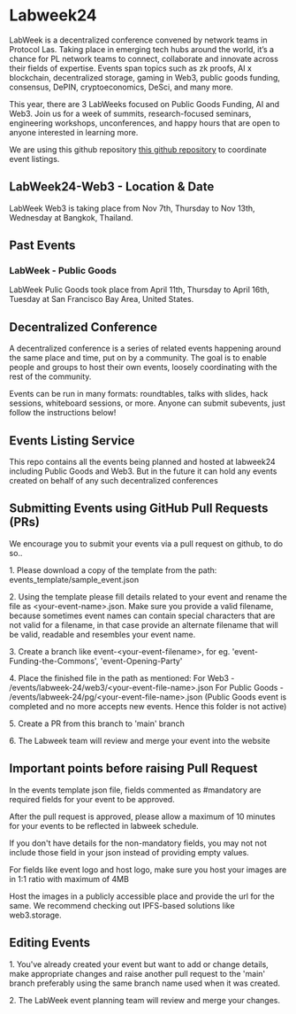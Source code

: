 # Labweek24

LabWeek is a decentralized conference convened by network teams in Protocol Las. Taking place in emerging tech hubs around the world, it’s a chance for PL network teams to connect, collaborate and innovate across their fields of expertise. Events span topics such as zk proofs, AI x blockchain, decentralized storage, gaming in Web3, public goods funding, consensus, DePIN, cryptoeconomics, DeSci, and many more.

This year, there are 3 LabWeeks focused on Public Goods Funding, AI and Web3. Join us for a week of summits, research-focused seminars, engineering workshops, unconferences, and happy hours that are open to anyone interested in learning more.

We are using this github repository [this github repository](https://github.com/memser-spaceport/labweek24-events) to coordinate event listings.

## LabWeek24-Web3 - Location & Date

LabWeek Web3 is taking place from Nov 7th, Thursday to Nov 13th, Wednesday at Bangkok, Thailand.

## Past Events
### LabWeek - Public Goods

LabWeek Pulic Goods took place from April 11th, Thursday to April 16th, Tuesday at San Francisco Bay Area, United States.

## Decentralized Conference

A decentralized conference is a series of related events happening around the same place and time, put on by a community. The goal is to enable people and groups to host their own events, loosely coordinating with the rest of the community.

Events can be run in many formats: roundtables, talks with slides, hack sessions, whiteboard sessions, or more. Anyone can submit subevents, just follow the instructions below!

## Events Listing Service

This repo contains all the events being planned and hosted at labweek24 including Public Goods and Web3. But in the future it can hold any events created on behalf of any such decentralized conferences

## Submitting Events using GitHub Pull Requests (PRs)

We encourage you to submit your events via a pull request on github, to do so..

1\. Please download a copy of the template from the path: events_template/sample_event.json

2\. Using the template please fill details related to your event and rename the file as &lt;your-event-name&gt;.json. Make sure you provide a valid filename, because sometimes event names can contain special characters that are not valid for a filename, in that case provide an alternate filename that will be valid, readable and resembles your event name.

3\. Create a branch like event-&lt;your-event-filename&gt;, for eg. 'event-Funding-the-Commons', 'event-Opening-Party'

4\. Place the finished file in the path as mentioned: 
    For Web3 - /events/labweek-24/web3/&lt;your-event-file-name&gt;.json
    For Public Goods - /events/labweek-24/pg/&lt;your-event-file-name&gt;.json   (Public Goods event is completed and no more accepts new events. Hence this folder is not active)

5\. Create a PR from this branch to 'main' branch

6\. The Labweek team will review and merge your event into the website

## Important points before raising Pull Request

In the events template json file, fields commented as #mandatory are required fields for your event to be approved.

After the pull request is approved, please allow a maximum of 10 minutes for your events to be reflected in labweek schedule.

If you don't have details for the non-mandatory fields, you may not not include those field in your json instead of providing empty values.

For fields like event logo and host logo, make sure you host your images are in 1:1 ratio with maximum of 4MB

Host the images in a publicly accessible place and provide the url for the same. We recommend checking out IPFS-based solutions like web3.storage.

## Editing Events

1\. You've already created your event but want to add or change details, make appropriate changes and raise another pull request to the 'main' branch preferably using the same branch name used when it was created.

2\. The LabWeek event planning team will review and merge your changes.
